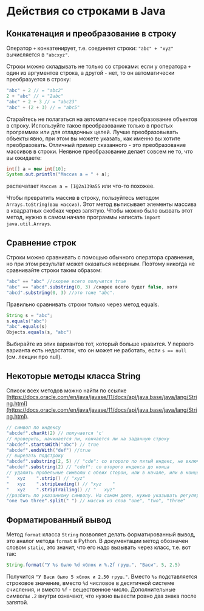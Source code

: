 # Действия со строками в Java

## Конкатенация и преобразование в строку

Оператор `+` конкатенирует, т.е. соединяет строки: `"abc" + "xyz"` вычисляется в `"abcxyz"`.

Строки можно складывать не только со строками: если у
оператора `+` один из аргументов строка, а другой - нет, то он автоматически преобразуется в строку:

```java
"abc" + 2 // = "abc2"
2 + "abc" // = "2abc"
"abc" + 2 + 3 // = "abc23"
"abc" + (2 + 3) // = "abc5"
```

Старайтесь не полагаться на автоматическое преобразование объектов в строку. Используйте такое преобразование только в простых программах
или для отладочных целей. Лучше преобразовывать объекты явно, при этом вы можете указать, как именно вы хотите преобразовать. 
Отличный пример сказанного - это преобразование массивов в строки. Неявное преобразование делает совсем не то, что вы ожидаете:

```java
int[] a = new int[10];
System.out.println("Массив a = " + a);
```
распечатает `Массив a = [I@2a139a55` или что-то похожее.

Чтобы превратить массив в строку, пользуйтесь методом `Arrays.toString(ваш массив)`. Этот метод выписывает элементы массива в квадратных
скобках через запятую. Чтобы можно было вызвать этот метод, нужно в самом начале программы написать `import java.util.Arrays`.

## Сравнение строк

Строки можно сравнивать с помощью обычного оператора сравнения, но при этом результат может оказаться неверным. Поэтому никогда не сравнивайте строки таким образом:

```java
"abc" == "abc" //скорее всего получится true
"abc" == "abcd".substring(0, 3) /скорее всего будет false, хотя
"abcd".substring(0, 3) //это тоже "abc".
```

Правильно сравнивать строки только через метод equals.

```java
String s = "abc";
s.equals("abc")
"abc".equals(s)
Objects.equals(s, "abc")
```

Выбирайте из этих вариантов тот, который больше нравится. У первого варианта есть недостаток, что он может не работать, если `s == null` (см. лекции про null).

## Некоторые методы класса String
Список всех методов можно найти по ссылке [https://docs.oracle.com/en/java/javase/11/docs/api/java.base/java/lang/String.html](https://docs.oracle.com/en/java/javase/11/docs/api/java.base/java/lang/String.html).

```java
// символ по индексу
"abcdef".charAt(2) // получается 'c'
// проверить, начинается ли, кончается ли на заданную строку
"abcdef".startsWith("abc") // true
"abcdef".endsWith("def") //true
// вырезать подстроку
"abcdef".substring(2, 5) // "cde": со второго по пятый индекс, не включительно
"abcdef".substring(2) // "cdef": со второго индекса до конца
// удалить пробельные символы с обеих сторон, или в начале, или в конце
"   xyz    ".strip() // "xyz"
"   xyz    ".stripLeading() // "xyz    " 
"   xyz    ".stripTrailing() // "   xyz"
//разбить по указанному символу. На самом деле, нужно указывать регулярное выражение. См. позже.
"one two three".split(" ") // массив из слов "one", "two", "three"
```

## Форматированный вывод
Метод `format` класса `String` позволяет делать форматированный вывод, это аналог метода `format` в Python. В документации метод обозначен словом `static`, это значит, что его надо вызывать через класс, т.е. вот так:
```java
String.format("У %s было %d яблок и %.2f груш.", "Васи", 5, 2.5)
```
Получится `"У Васи было 5 яблок и 2.50 груш."`. Вместо `%s` подставляется строковое значение, вместо `%d` числовое в десятичной системе
счисления, и вместо `%f` - вещественное число. Дополнительные символы `.2` внутри означают, что нужно вывести ровно два знака после запятой.
